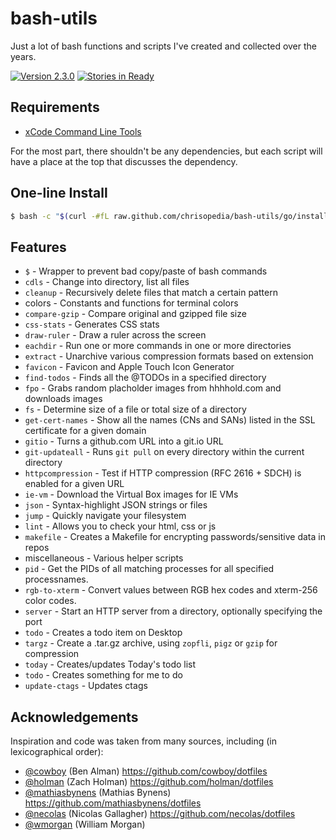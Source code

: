 # bash-utils

Just a lot of bash functions and scripts I've created and collected over the years.

[![Version 2.3.0](http://img.shields.io/badge/version-2.3.0-brightgreen.svg)](https://github.com/chrisopedia/bash-utils/releases/tag/2.3.0) [![Stories in Ready](https://badge.waffle.io/chrisopedia/bash-utils.png?label=Ready)](http://waffle.io/chrisopedia/bash-utils)

## Requirements

* [xCode Command Line Tools](https://developer.apple.com/downloads)

For the most part, there shouldn't be any dependencies, but each script will have a place at the top that discusses the dependency.

## One-line Install

```bash
$ bash -c "$(curl -#fL raw.github.com/chrisopedia/bash-utils/go/install)"
```

## Features

* `$` - Wrapper to prevent bad copy/paste of bash commands
* `cdls` - Change into directory, list all files
* `cleanup` - Recursively delete files that match a certain pattern
* colors - Constants and functions for terminal colors
* `compare-gzip` - Compare original and gzipped file size
* `css-stats` - Generates CSS stats
* `draw-ruler` - Draw a ruler across the screen
* `eachdir` - Run one or more commands in one or more directories
* `extract` - Unarchive various compression formats based on extension
* `favicon` - Favicon and Apple Touch Icon Generator
* `find-todos` - Finds all the @TODOs in a specified directory
* `fpo` - Grabs random placholder images from hhhhold.com and downloads images
* `fs` - Determine size of a file or total size of a directory
* `get-cert-names` - Show all the names (CNs and SANs) listed in the SSL certificate for a given domain
* `gitio` - Turns a github.com URL into a git.io URL
* `git-updateall` - Runs `git pull` on every directory within the current directory
* `httpcompression` - Test if HTTP compression (RFC 2616 + SDCH) is enabled for a given URL
* `ie-vm` - Download the Virtual Box images for IE VMs
* `json` - Syntax-highlight JSON strings or files
* `jump` - Quickly navigate your filesystem
* `lint` - Allows you to check your html, css or js
* `makefile` - Creates a Makefile for encrypting passwords/sensitive data in repos
* miscellaneous - Various helper scripts
* `pid` - Get the PIDs of all matching processes for all specified processnames.
* `rgb-to-xterm` - Convert values between RGB hex codes and xterm-256 color codes.
* `server` - Start an HTTP server from a directory, optionally specifying the port
* `todo` - Creates a todo item on Desktop
* `targz` - Create a .tar.gz archive, using `zopfli`, `pigz` or `gzip` for compression
* `today` - Creates/updates Today's todo list
* `todo` - Creates something for me to do
* `update-ctags` - Updates ctags

## Acknowledgements

Inspiration and code was taken from many sources, including (in lexicographical order):

* [@cowboy](https://github.com/cowboy) (Ben Alman) https://github.com/cowboy/dotfiles
* [@holman](https://github.com/holman) (Zach Holman) https://github.com/holman/dotfiles
* [@mathiasbynens](https://github.com/mathiasbynens) (Mathias Bynens) https://github.com/mathiasbynens/dotfiles
* [@necolas](https://github.com/necolas) (Nicolas Gallagher) https://github.com/necolas/dotfiles
* [@wmorgan](https://github.com/wmorgan) (William Morgan)
